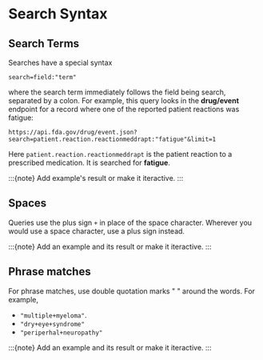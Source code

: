# Search Syntax

## Search Terms

Searches have a special syntax

`search=field:"term"`

where the search term immediately follows the field being search, separated by a colon. For example, this query looks in the **drug/event** endpoint for a
record where one of the reported patient reactions was fatigue:

`https://api.fda.gov/drug/event.json?search=patient.reaction.reactionmeddrapt:"fatigue"&limit=1`

Here `patient.reaction.reactionmeddrapt` is the patient reaction to a prescribed medication. It is searched for **fatigue**.

:::{note}
Add example's result or make it iteractive.
:::

## Spaces

Queries use the plus sign `+` in place of the space character. Wherever you would use a space character, use a plus sign instead.

:::{note}
Add an example and its result or make it iteractive.
:::

## Phrase matches

For phrase matches, use double quotation marks " " around the words. For example,

- `"multiple+myeloma"`.
- `"dry+eye+syndrome"`
- `"periperhal+neuropathy"`

:::{note}
Add an example and its result or make it iteractive.
:::
